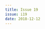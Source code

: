 ```yaml
---
title: Issue 19
issue: i19
date: 2018-12-12
---
```


<!-- An editorial preface to the Issue may go here in Markdown format. -->